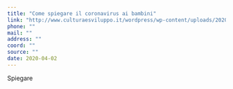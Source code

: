 ```yaml
---
title: "Come spiegare il coronavirus ai bambini"
link: "http://www.culturaesviluppo.it/wordpress/wp-content/uploads/2020/03/agia_decalogo_covid19.pdf.pdf"
phone: ""
mail: ""
address: ""
coord: ""
source: ""
date: 2020-04-02
---
```


Spiegare
